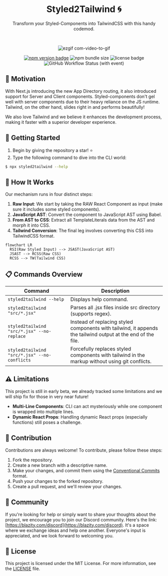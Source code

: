 <div align="center">
  <h1>Styled2Tailwind 🌀</h1>
  <p>Transform your Styled-Components into TailwindCSS with this handy codemod.</p> 

  <br />
  
  ![ezgif com-video-to-gif](https://github.com/Blazity/styled2tailwind/assets/28964599/c71c902b-a5d2-4ec4-9e24-b35ec8cef0f4)

</div>

<div align="center">
  <a href="https://www.npmjs.com/package/styled2tailwind"><img alt="npm version badge" src="https://img.shields.io/npm/v/styled2tailwind"></a>  
  <img alt="npm bundle size" src="https://img.shields.io/bundlephobia/min/styled2tailwind">
  <img alt="license badge" src="https://img.shields.io/npm/l/styled2tailwind">
  <img alt="GitHub Workflow Status (with event)" src="https://img.shields.io/github/actions/workflow/status/blazity/styled2tailwind/build-and-test-runner">
</div>

## 🌟 Motivation

With Next.js introducing the new App Directory routing, it also introduced support for Server and Client components. Styled-components don't gel well with server components due to their heavy reliance on the JS runtime. Tailwind, on the other hand, slides right in and performs beautifully! 

We also love Tailwind and we believe it enhances the development process, making it faster with a superior developer experience. 

## 🚀 Getting Started
1. Begin by giving the repository a star! ⭐
2. Type the following command to dive into the CLI world:
   
```sh
$ npx styled2tailwind --help
```

## 🤔 How It Works

Our mechanism runs in four distinct steps:

1. **Raw Input**: We start by taking the RAW React Component as input (make sure it includes some styled components). 
2. **JavaScript AST**: Convert the component to JavaScript AST using Babel. 
3. **From AST to CSS**: Extract all TemplateLiterals data from the AST and morph it into CSS. 
4. **Tailwind Conversion**: The final leg involves converting this CSS into TailwindCSS format.

```mermaid
flowchart LR
  RSI(Raw Styled Input) --> JSAST(JavaScript AST)
  JSAST --> RCSS(Raw CSS)
  RCSS --> TW(Tailwind CSS)
```   

## 📋 Commands Overview
| Command | Description |
|---------|-------------|
| `styled2tailwind --help` | Displays help command. |
| `styled2tailwind "src/*.jsx"` | Parses all .jsx files inside src directory (supports regex). |
| `styled2tailwind "src/*.jsx" --no-replace` | Instead of replacing styled components with tailwind, it appends the tailwind output at the end of the file. |
| `styled2tailwind "src/*.jsx" --no-conflicts` | Forcefully replaces styled components with tailwind in the markup without using git conflicts. |

## ⚠️ Limitations

This project is still in early beta, we already tracked some limitations and we will ship fix for those in very near future!

- **Multi-Line Components**: CLI can act mysteriously while one component is wrapped into multiple lines.
- **Dynamic React Props**: Handling dynamic React props (especially functions) still poses a challenge.

## 🤝 Contribution

Contributions are always welcome! To contribute, please follow these steps:

1. Fork the repository.
2. Create a new branch with a descriptive name.
3. Make your changes, and commit them using the [Conventional Commits](https://www.conventionalcommits.org/) format.
4. Push your changes to the forked repository.
5. Create a pull request, and we'll review your changes.

## 📡 Community

If you're looking for help or simply want to share your thoughts about the project, we encourage you to join our Discord community. Here's the link: [https://blazity.com/discord](https://blazity.com/discord). It's a space where we exchange ideas and help one another. Everyone's input is appreciated, and we look forward to welcoming you.

## 📜 License

This project is licensed under the MIT License. For more information, see the [LICENSE](./LICENSE) file.


